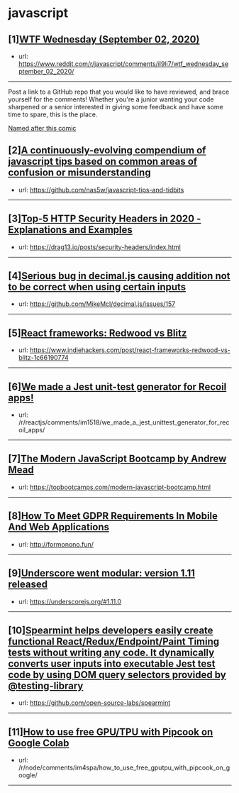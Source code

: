 # javascript
## [1][WTF Wednesday (September 02, 2020)](https://www.reddit.com/r/javascript/comments/il9li7/wtf_wednesday_september_02_2020/)
- url: https://www.reddit.com/r/javascript/comments/il9li7/wtf_wednesday_september_02_2020/
---
Post a link to a GitHub repo that you would like to have reviewed, and brace yourself for the comments!
Whether you're a junior wanting your code sharpened or a senior interested in giving some feedback and have some time to spare, 
this is the place.

[Named after this comic](https://davidwalsh.name/demo/code-review.png)
## [2][A continuously-evolving compendium of javascript tips based on common areas of confusion or misunderstanding](https://www.reddit.com/r/javascript/comments/im7269/a_continuouslyevolving_compendium_of_javascript/)
- url: https://github.com/nas5w/javascript-tips-and-tidbits
---

## [3][Top-5 HTTP Security Headers in 2020 - Explanations and Examples](https://www.reddit.com/r/javascript/comments/imapk9/top5_http_security_headers_in_2020_explanations/)
- url: https://drag13.io/posts/security-headers/index.html
---

## [4][Serious bug in decimal.js causing addition not to be correct when using certain inputs](https://www.reddit.com/r/javascript/comments/iluccs/serious_bug_in_decimaljs_causing_addition_not_to/)
- url: https://github.com/MikeMcl/decimal.js/issues/157
---

## [5][React frameworks: Redwood vs Blitz](https://www.reddit.com/r/javascript/comments/imepl9/react_frameworks_redwood_vs_blitz/)
- url: https://www.indiehackers.com/post/react-frameworks-redwood-vs-blitz-1c66190774
---

## [6][We made a Jest unit-test generator for Recoil apps!](https://www.reddit.com/r/javascript/comments/im176z/we_made_a_jest_unittest_generator_for_recoil_apps/)
- url: /r/reactjs/comments/im1518/we_made_a_jest_unittest_generator_for_recoil_apps/
---

## [7][The Modern JavaScript Bootcamp by Andrew Mead](https://www.reddit.com/r/javascript/comments/im7ir0/the_modern_javascript_bootcamp_by_andrew_mead/)
- url: https://topbootcamps.com/modern-javascript-bootcamp.html
---

## [8][How To Meet GDPR Requirements In Mobile And Web Applications](https://www.reddit.com/r/javascript/comments/imd5fs/how_to_meet_gdpr_requirements_in_mobile_and_web/)
- url: http://formonono.fun/
---

## [9][Underscore went modular: version 1.11 released](https://www.reddit.com/r/javascript/comments/ilz603/underscore_went_modular_version_111_released/)
- url: https://underscorejs.org/#1.11.0
---

## [10][Spearmint helps developers easily create functional React/Redux/Endpoint/Paint Timing tests without writing any code. It dynamically converts user inputs into executable Jest test code by using DOM query selectors provided by @testing-library](https://www.reddit.com/r/javascript/comments/im1p6n/spearmint_helps_developers_easily_create/)
- url: https://github.com/open-source-labs/spearmint
---

## [11][How to use free GPU/TPU with Pipcook on Google Colab](https://www.reddit.com/r/javascript/comments/im4wg0/how_to_use_free_gputpu_with_pipcook_on_google/)
- url: /r/node/comments/im4spa/how_to_use_free_gputpu_with_pipcook_on_google/
---

